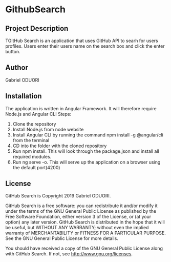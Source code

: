 # GithubSearch

## Project Description
TGitHub Search is an application that uses GitHub API to searh for users profiles. Users enter their users name on the search box and click the enter button.

## Author

Gabriel ODUORI

## Installation

The application is written in Angular Framework. It will therefore require Node.js and Angular CLI
Steps:
1. Clone the repository
2. Install Node.js from node website
3. Install Angular CLI by running the command npm install -g @angular/cli from the terminal
4. CD into the folder with the cloned repository
5. Run npm install. This will look through the package.json and install all required modules.
6. Run ng serve -o. This will serve up the application on a browser using the default port(4200)

## License

GitHub Search is Copyright 2019 Gabriel ODUORI.

GitHub Search is a free software: you can redistribute it and/or modify it under the terms of the GNU General Public License as published by the Free Software Foundation, either version 3 of the License, or (at your option) any later version. GitHub Search is distributed in the hope that it will be useful, but WITHOUT ANY WARRANTY; without even the implied warranty of MERCHANTABILITY or FITNESS FOR A PARTICULAR PURPOSE. See the GNU General Public License for more details.

You should have received a copy of the GNU General Public License along with GitHub Search. If not, see http://www.gnu.org/licenses.